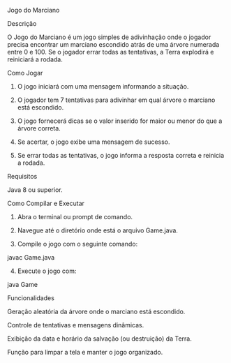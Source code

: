 Jogo do Marciano

Descrição

O Jogo do Marciano é um jogo simples de adivinhação onde o jogador precisa encontrar um marciano escondido atrás de uma árvore numerada entre 0 e 100. Se o jogador errar todas as tentativas, a Terra explodirá e reiniciará a rodada.

Como Jogar

1. O jogo iniciará com uma mensagem informando a situação.


2. O jogador tem 7 tentativas para adivinhar em qual árvore o marciano está escondido.


3. O jogo fornecerá dicas se o valor inserido for maior ou menor do que a árvore correta.


4. Se acertar, o jogo exibe uma mensagem de sucesso.


5. Se errar todas as tentativas, o jogo informa a resposta correta e reinicia a rodada.



Requisitos

Java 8 ou superior.


Como Compilar e Executar

1. Abra o terminal ou prompt de comando.


2. Navegue até o diretório onde está o arquivo Game.java.


3. Compile o jogo com o seguinte comando:

javac Game.java


4. Execute o jogo com:

java Game



Funcionalidades

Geração aleatória da árvore onde o marciano está escondido.

Controle de tentativas e mensagens dinâmicas.

Exibição da data e horário da salvação (ou destruição) da Terra.

Função para limpar a tela e manter o jogo organizado.
